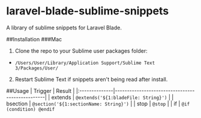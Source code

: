 # laravel-blade-sublime-snippets 
A library of sublime snippets for Laravel Blade.

##Installation
###Mac
1. Clone the repo to your Sublime user packages folder:
  - `/Users/User/Library/Application Support/Sublime Text 3/Packages/User/`
2. Restart Sublime Text if snippets aren't being read after install.

##Usage
|  Trigger   	|  Result |
|:--------------|-------------------------------------------------|
|  extends    	|  `@extends('${1:bladeFile: String}')`           |
|  bsection		|  `@section('${1:sectionName: String}')`         |
|  stop     	|  `@stop`                                        |
|  if        	|  `@if (condition) @endif`        
	
